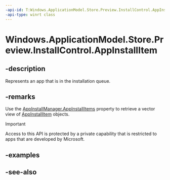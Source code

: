 ```yaml
---
-api-id: T:Windows.ApplicationModel.Store.Preview.InstallControl.AppInstallItem
-api-type: winrt class
---
```


<!-- Class syntax.
public class AppInstallItem : Windows.ApplicationModel.Store.Preview.InstallControl.IAppInstallItem, Windows.ApplicationModel.Store.Preview.InstallControl.IAppInstallItem2
-->

# Windows.ApplicationModel.Store.Preview.InstallControl.AppInstallItem

## -description
Represents an app that is in the installation queue.

## -remarks
Use the [AppInstallManager.AppInstallItems](appinstallmanager_appinstallitems.md) property to retrieve a vector view of [AppInstallItem](appinstallitem.md) objects.

> [!IMPORTANT]
> Access to this API is protected by a private capability that is restricted to apps that are developed by Microsoft.

## -examples

## -see-also
